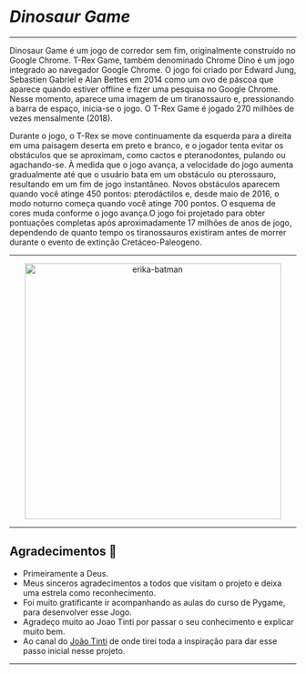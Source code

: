 # __*Dinosaur Game*__

***
Dinosaur Game é um jogo de corredor sem fim, originalmente construído no Google Chrome.
T-Rex Game, também denominado Chrome Dino é um jogo integrado ao navegador Google Chrome. O jogo foi criado por Edward Jung, Sebastien Gabriel e Alan Bettes em 2014 como um ovo de páscoa que aparece quando estiver offline e fizer uma pesquisa no Google Chrome. Nesse momento, aparece uma imagem de um tiranossauro e, pressionando a barra de espaço, inicia-se o jogo. O T-Rex Game é jogado 270 milhões de vezes mensalmente (2018).

Durante o jogo, o T-Rex se move continuamente da esquerda para a direita em uma paisagem deserta em preto e branco, e o jogador tenta evitar os obstáculos que se aproximam, como cactos e pteranodontes, pulando ou agachando-se. À medida que o jogo avança, a velocidade do jogo aumenta gradualmente até que o usuário bata em um obstáculo ou pterossauro, resultando em um fim de jogo instantâneo. Novos obstáculos aparecem quando você atinge 450 pontos: pterodáctilos e, desde maio de 2016, o modo noturno começa quando você atinge 700 pontos. O esquema de cores muda conforme o jogo avança.O jogo foi projetado para obter pontuações completas após aproximadamente 17 milhões de anos de jogo, dependendo de quanto tempo os tiranossauros existiram antes de morrer durante o evento de extinção Cretáceo-Paleogeno. 
***

<div align="center">
<img align="middle" alt="erika-batman" height="450" width="450" src="https://github.com/erikafrochati/Dinosaur-Game/blob/main/Criando-Jogo/imagens/Dino.gif"><br>
</div>

***
## Agradecimentos :clap:

* Primeiramente a Deus. 
* Meus sinceros agradecimentos a todos que visitam o projeto e deixa uma estrela como reconhecimento.
* Foi muito gratificante ir acompanhando as aulas do curso de Pygame, para desenvolver esse Jogo.
* Agradeço muito ao Joao Tinti por passar o seu conhecimento e explicar muito bem.
* Ao canal do [João Tinti](https://www.youtube.com/watch?v=OxenBMy13AM&list=PLJ8PYFcmwFOxtJS4EZTGEPxMEo4YdbxdQ&index=15)  de onde tirei toda a inspiração para dar esse passo inicial nesse projeto.

***
